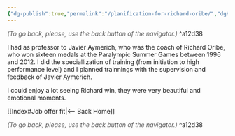 ```yaml
---
{"dg-publish":true,"permalink":"/planification-for-richard-oribe/","dgHomeLink":true,"dgPassFrontmatter":false,"dgShowBacklinks":false,"dgShowLocalGraph":false,"dgShowInlineTitle":false}
---
```




<div class="transclusion internal-embed is-loaded"><div class="markdown-embed">




<font color="#595959">*(To go back, please, use the back button of the navigator.)*</font> 
^a12d38



</div></div>


I had as professor to Javier Aymerich, who was the coach of Richard Oribe, who won sixteen medals at the Paralympic Summer Games between 1996 and 2012. I did the speciallization of training (from initiation to high performance level) and I planned trainnings with the supervision and feedback of Javier Aymerich.

I could enjoy a lot seeing Richard win, they were very beautiful and emotional moments.


<div class="transclusion internal-embed is-loaded"><div class="markdown-embed">





[[Index#Job offer fit|<-- Back Home]]

<div class="transclusion internal-embed is-loaded"><div class="markdown-embed">




<font color="#595959">*(To go back, please, use the back button of the navigator.)*</font> 
^a12d38



</div></div>


</div></div>

